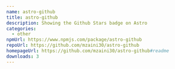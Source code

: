 ```yaml
---
name: astro-github
title: astro-github
description: Showing the Github Stars badge on Astro
categories:
  - other
npmUrl: https://www.npmjs.com/package/astro-github
repoUrl: https://github.com/mzaini30/astro-github
homepageUrl: https://github.com/mzaini30/astro-github#readme
downloads: 3
---
```

